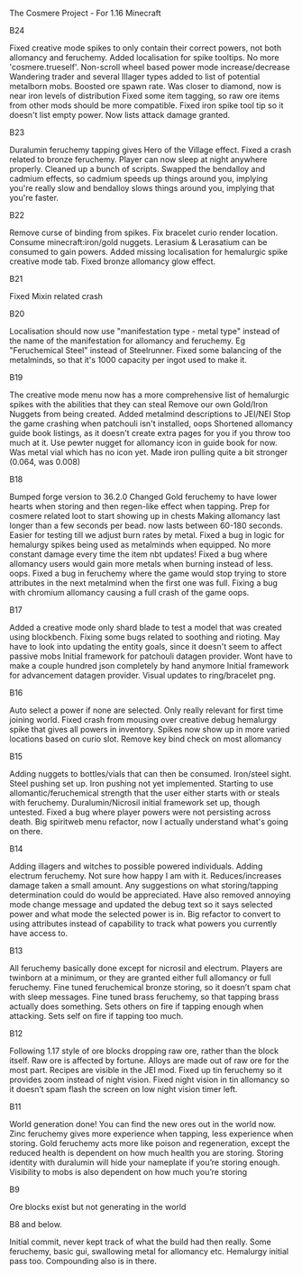 The Cosmere Project - For 1.16 Minecraft

B24

Fixed creative mode spikes to only contain their correct powers, not both allomancy and feruchemy.
Added localisation for spike tooltips. No more 'cosmere.trueself'.
Non-scroll wheel based power mode increase/decrease
Wandering trader and several Illager types added to list of potential metalborn mobs.
Boosted ore spawn rate. Was closer to diamond, now is near iron levels of distribution
Fixed some item tagging, so raw ore items from other mods should be more compatible.
Fixed iron spike tool tip so it doesn't list empty power. Now lists attack damage granted.


B23

Duralumin feruchemy tapping gives Hero of the Village effect.
Fixed a crash related to bronze feruchemy. Player can now sleep at night anywhere properly.
Cleaned up a bunch of scripts.
Swapped the bendalloy and cadmium effects, so cadmium speeds up things around you, implying you're really slow and bendalloy slows things around you, implying that you're faster.

B22

Remove curse of binding from spikes. 
Fix bracelet curio render location. 
Consume minecraft:iron/gold nuggets. 
Lerasium & Lerasatium can be consumed to gain powers. 
Added missing localisation for hemalurgic spike creative mode tab. 
Fixed bronze allomancy glow effect.


B21

Fixed Mixin related crash

B20

Localisation should now use "manifestation type - metal type" instead of the name of the manifestation for allomancy and feruchemy. Eg "Feruchemical Steel" instead of Steelrunner.
Fixed some balancing of the metalminds, so that it's 1000 capacity per ingot used to make it.

B19

The creative mode menu now has a more comprehensive list of hemalurgic spikes with the abilities that they can steal
Remove our own Gold/Iron Nuggets from being created.
Added metalmind descriptions to JEI/NEI
Stop the game crashing when patchouli isn't installed, oops
Shortened allomancy guide book listings, as it doesn't create extra pages for you if you throw too much at it.
Use pewter nugget for allomancy icon in guide book for now. Was metal vial which has no icon yet.
Made iron pulling quite a bit stronger (0.064, was 0.008)

B18

Bumped forge version to 36.2.0
Changed Gold feruchemy to have lower hearts when storing and then regen-like effect when tapping.
Prep for cosmere related loot to start showing up in chests
Making allomancy last longer than a few seconds per bead. now lasts between 60-180 seconds. Easier for testing till we adjust burn rates by metal.
Fixed a bug in logic for hemalurgy spikes being used as metalminds when equipped. No more constant damage every time the item nbt updates!
Fixed a bug where allomancy users would gain more metals when burning instead of less. oops.
Fixed a bug in feruchemy where the game would stop trying to store attributes in the next metalmind when the first one was full.
Fixing a bug with chromium allomancy causing a full crash of the game oops.


B17

Added a creative mode only shard blade to test a model that was created using blockbench. 
Fixing some bugs related to soothing and rioting. May have to look into updating the entity goals, since it doesn't seem to affect passive mobs
Initial framework for patchouli datagen provider. Wont have to make a couple hundred json completely by hand anymore
Initial framework for advancement datagen provider. 
Visual updates to ring/bracelet png.

B16

Auto select a power if none are selected. Only really relevant for first time joining world.
Fixed crash from mousing over creative debug hemalurgy spike that gives all powers in inventory.
Spikes now show up in more varied locations based on curio slot.
Remove key bind check on most allomancy


B15

Adding nuggets to bottles/vials that can then be consumed.
Iron/steel sight. Steel pushing set up. Iron pushing not yet implemented.
Starting to use allomantic/feruchemical strength that the user either starts with or steals with feruchemy.
Duralumin/Nicrosil initial framework set up, though untested.
Fixed a bug where player powers were not persisting across death.
Big spiritweb menu refactor, now I actually understand what's going on there.

B14

Adding illagers and witches to possible powered individuals.
Adding electrum feruchemy. Not sure how happy I am with it. Reduces/increases damage taken a small amount. Any suggestions on what storing/tapping determination could do would be appreciated.
Have also removed annoying mode change message and updated the debug text so it says selected power and what mode the selected power is in.
Big refactor to convert to using attributes instead of capability to track what powers you currently have access to.

B13

All feruchemy basically done except for nicrosil and electrum.
Players are twinborn at a minimum, or they are granted either full allomancy or full feruchemy.
Fine tuned feruchemical bronze storing, so it doesn’t spam chat with sleep messages.
Fine tuned brass feruchemy, so that tapping brass actually does something. Sets others on fire if tapping enough when attacking. Sets self on fire if tapping too much.

B12

Following 1.17 style of ore blocks dropping raw ore, rather than the block itself.
Raw ore is affected by fortune.
Alloys are made out of raw ore for the most part. Recipes are visible in the JEI mod.
Fixed up tin feruchemy so it provides zoom instead of night vision.
Fixed night vision in tin allomancy so it doesn’t spam flash the screen on low night vision timer left.

B11

World generation done! You can find the new ores out in the world now.
Zinc feruchemy gives more experience when tapping, less experience when storing.
Gold feruchemy acts more like poison and regeneration, except the reduced health is dependent on how much health you are storing.
Storing identity with duralumin will hide your nameplate if you’re storing enough. Visibility to mobs is also dependent on how much you’re storing

B9

Ore blocks exist but not generating in the world

B8 and below.

Initial commit, never kept track of what the build had then really.
Some feruchemy,
basic gui,
swallowing metal for allomancy etc.
Hemalurgy initial pass too.
Compounding also is in there.

